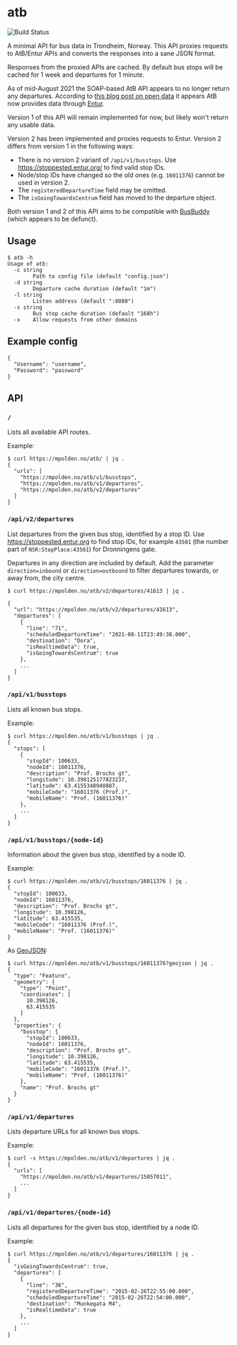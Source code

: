 # atb

![Build Status](https://github.com/mpolden/atb/workflows/ci/badge.svg)

A minimal API for bus data in Trondheim, Norway. This API proxies requests to
AtB/Entur APIs and converts the responses into a sane JSON format.

Responses from the proxied APIs are cached. By default bus stops will be cached
for 1 week and departures for 1 minute.

As of mid-August 2021 the SOAP-based AtB API appears to no longer return any
departures. According to [this blog post on open
data](https://beta.atb.no/blogg/apne-data-og-atb) it appears AtB now provides
data through [Entur](https://developer.entur.org/).

Version 1 of this API will remain implemented for now, but likely won't return
any usable data.

Version 2 has been implemented and proxies requests to Entur. Version 2 differs
from version 1 in the following ways:

* There is no version 2 variant of `/api/v1/busstops`. Use
  https://stoppested.entur.org/ to find valid stop IDs.
* Node/stop IDs have changed so the old ones (e.g. `16011376`) cannot be used in
  version 2.
* The `registeredDepartureTime` field may be omitted.
* The `isGoingTowardsCentrum` field has moved to the departure object.

Both version 1 and 2 of this API aims to be compatible with
[BusBuddy](https://github.com/norrs/busbuddy) (which appears to be defunct).

## Usage

```
$ atb -h
Usage of atb:
  -c string
    	Path to config file (default "config.json")
  -d string
    	Departure cache duration (default "1m")
  -l string
    	Listen address (default ":8080")
  -s string
    	Bus stop cache duration (default "168h")
  -x	Allow requests from other domains
```

## Example config

```
{
  "Username": "username",
  "Password": "password"
}
```

## API

### `/`

Lists all available API routes.

Example:

```
$ curl https://mpolden.no/atb/ | jq .
{
  "urls": [
    "https://mpolden.no/atb/v1/busstops",
    "https://mpolden.no/atb/v1/departures",
    "https://mpolden.no/atb/v2/departures"
  ]
}
```

### `/api/v2/departures`

List departures from the given bus stop, identified by a stop ID. Use
https://stoppested.entur.org to find stop IDs, for example `43501` (the number
part of `NSR:StopPlace:43501`) for Dronningens gate.

Departures in any direction are included by default. Add the parameter
`direction=inbound` or `direction=outbound` to filter departures towards, or
away from, the city centre.

```
$ curl https://mpolden.no/atb/v2/departures/41613 | jq .

{
  "url": "https://mpolden.no/atb/v2/departures/41613",
  "departures": [
    {
      "line": "71",
      "scheduledDepartureTime": "2021-08-11T23:49:38.000",
      "destination": "Dora",
      "isRealtimeData": true,
      "isGoingTowardsCentrum": true
    },
    ...
  ]
}
```


### `/api/v1/busstops`

Lists all known bus stops.

Example:

```
$ curl https://mpolden.no/atb/v1/busstops | jq .
{
  "stops": [
    {
      "stopId": 100633,
      "nodeId": 16011376,
      "description": "Prof. Brochs gt",
      "longitude": 10.398125177823237,
      "latitude": 63.4155348940887,
      "mobileCode": "16011376 (Prof.)",
      "mobileName": "Prof. (16011376)"
    },
    ...
  ]
}
```

### `/api/v1/busstops/{node-id}`

Information about the given bus stop, identified by a node ID.

Example:

```
$ curl https://mpolden.no/atb/v1/busstops/16011376 | jq .
{
  "stopId": 100633,
  "nodeId": 16011376,
  "description": "Prof. Brochs gt",
  "longitude": 10.398126,
  "latitude": 63.415535,
  "mobileCode": "16011376 (Prof.)",
  "mobileName": "Prof. (16011376)"
}
```

As [GeoJSON](http://geojson.org/):

```
$ curl https://mpolden.no/atb/v1/busstops/16011376?geojson | jq .
{
  "type": "Feature",
  "geometry": {
    "type": "Point",
    "coordinates": [
      10.398126,
      63.415535
    ]
  },
  "properties": {
    "busstop": {
      "stopId": 100633,
      "nodeId": 16011376,
      "description": "Prof. Brochs gt",
      "longitude": 10.398126,
      "latitude": 63.415535,
      "mobileCode": "16011376 (Prof.)",
      "mobileName": "Prof. (16011376)"
    },
    "name": "Prof. Brochs gt"
  }
}
```

### `/api/v1/departures`

Lists departure URLs for all known bus stops.

Example:

```
$ curl -s https://mpolden.no/atb/v1/departures | jq .
{
  "urls": [
    "https://mpolden.no/atb/v1/departures/15057011",
    ...
  ]
}
```

### `/api/v1/departures/{node-id}`

Lists all departures for the given bus stop, identified by a node ID.

Example:

```
$ curl https://mpolden.no/atb/v1/departures/16011376 | jq .
{
  "isGoingTowardsCentrum": true,
  "departures": [
    {
      "line": "36",
      "registeredDepartureTime": "2015-02-26T22:55:00.000",
      "scheduledDepartureTime": "2015-02-26T22:54:00.000",
      "destination": "Munkegata M4",
      "isRealtimeData": true
    },
    ...
  ]
}
```
